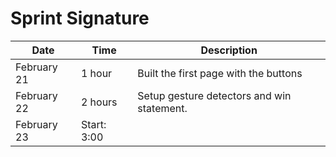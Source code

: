 # Sprint Signature

|Date|Time|Description
|------|--------|--------
|February 21| 1 hour| Built the first page with the buttons
|February 22| 2 hours| Setup gesture detectors and win statement.
|February 23| Start: 3:00|